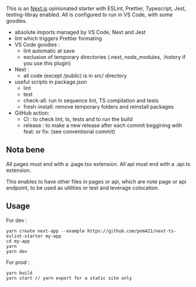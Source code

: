 This is an [Next.js](https://nextjs.org/) opinionated starter with ESLint, Prettier, Typescript, Jest, testing-libray enabled.
All is configured to run in VS Code, with some goodies.

- absolute imports managed by VS Code, Next and Jest
- lint which triggers Prettier formating
- VS Code goodies :
  - lint automatic at save
  - exclusion of temporary directories (.next, node_modules, .history if you use this plugin)
- Next :
  - all code (except /public) is in src/ directory
- useful scripts in package.json
  - lint
  - test
  - check-all: run in sequence lint, TS compilation and tests
  - fresh-install: remove temporary folders and reinstall packages
- GitHub action:
  - CI : to check lint, ts, tests and to run the build
  - release : to make a new release after each commit beggining with feat: or fix: (see conventional commit)
## Nota bene

All pages must end with a .page.tsx extension.
All api must end with a .api.ts extension.

This enables to have other files in pages or api, which are note page or api endpoint, to be used as utilities or test and leverage colocation.

## Usage

For dev :

```
yarn create next-app --example https://github.com/pom421/next-ts-eslint-starter my-app
cd my-app
yarn 
yarn dev  
```

For prod : 

```
yarn build
yarn start // yarn export for a static site only
```


